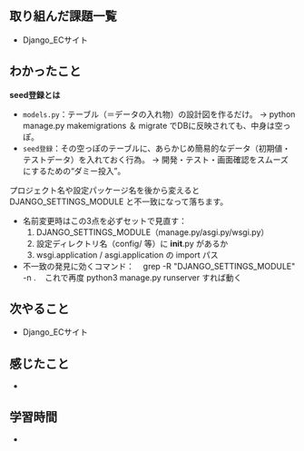 ## 取り組んだ課題一覧
- Django_ECサイト

## わかったこと
**seed登録とは**
- `models.py`：テーブル（＝データの入れ物）の設計図を作るだけ。 → python manage.py makemigrations ＆ migrate でDBに反映されても、中身は空っぽ。
- `seed登録`：その空っぽのテーブルに、あらかじめ簡易的なデータ（初期値・テストデータ）を入れておく行為。 → 開発・テスト・画面確認をスムーズにするための“ダミー投入”。

プロジェクト名や設定パッケージ名を後から変えると DJANGO_SETTINGS_MODULE と不一致になって落ちます。

- 名前変更時はこの3点を必ずセットで見直す：
    1. DJANGO_SETTINGS_MODULE（manage.py/asgi.py/wsgi.py）
    2. 設定ディレクトリ名（config/ 等）に __init__.py があるか
    3. wsgi.application / asgi.application の import パス
- 不一致の発見に効くコマンド：    grep -R "DJANGO_SETTINGS_MODULE" -n .
   
これで再度 python3 manage.py runserver すれば動く


## 次やること
- Django_ECサイト


## 感じたこと
- 

## 学習時間
- 
